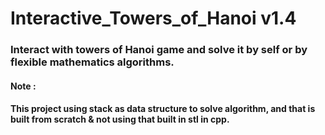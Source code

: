 # Interactive_Towers_of_Hanoi v1.4
### Interact with towers of Hanoi game and solve it by self or by flexible mathematics algorithms.
#### Note :
#### This project using stack as data structure to solve algorithm, and that is built from scratch & not using <stack> that built in stl in cpp.
